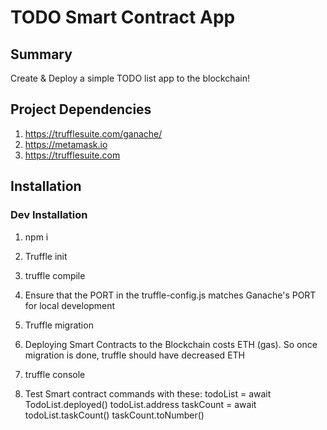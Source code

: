 # TODO Smart Contract App

## Summary

Create & Deploy a simple TODO list app to the blockchain!

## Project Dependencies

1. https://trufflesuite.com/ganache/
2. https://metamask.io
3. https://trufflesuite.com

## Installation

### Dev Installation

1. npm i

2. Truffle init

3. truffle compile

4. Ensure that the PORT in the truffle-config.js matches Ganache's PORT for local development

5. Truffle migration

6. Deploying Smart Contracts to the Blockchain costs ETH (gas). So once migration is done, truffle should have decreased ETH

7. truffle console

8. Test Smart contract commands with these:
   todoList = await TodoList.deployed()
   todoList.address
   taskCount = await todoList.taskCount()
   taskCount.toNumber()
